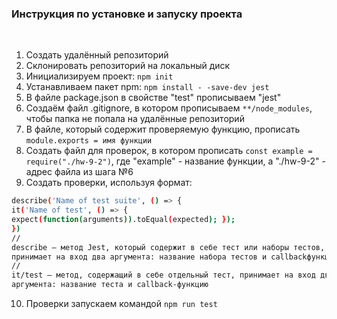 ### Инструкция по установке и запуску проекта

<br/>

1. Создать удалённый репозиторий
2. Склонировать репозиторий на локальный диск
3. Инициализируем проект: `npm init`
4. Устанавливаем пакет npm: `npm install - -save-dev jest`
5. В файле package.json в свойстве "test" прописываем "jest"
6. Создаём файл .gitignore, в котором прописываем `**/node_modules`, чтобы папка не попала на удалённые репозиторий
7. В файле, который содержит проверяемую функцию, прописать `module.exports = имя функции`
8. Создать файл для проверок, в котором прописать `const example = require("./hw-9-2")`, где "example" - название функции, а "./hw-9-2" - адрес файла из шага №6
9. Создать проверки, используя формат:

```sh
describe('Name of test suite', () => {
it('Name of test', () => {
expect(function(arguments)).toEqual(expected); });
})
//
describe — метод Jest, который содержит в себе тест или наборы тестов,
принимает на вход два аргумента: название набора тестов и callbackфункцию
//
it/test — метод, содержащий в себе отдельный тест, принимает на вход два
аргумента: название теста и callback-функцию
```

10. Проверки запускаем командой `npm run test`
